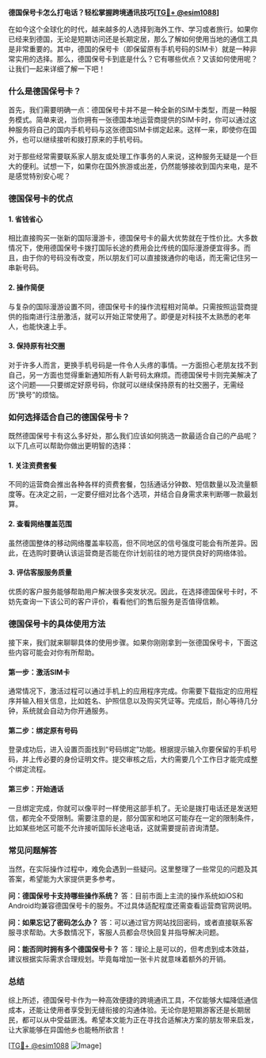 **德国保号卡怎么打电话？轻松掌握跨境通讯技巧[[TG💪+ @esim1088](https://t.me/s/esim1088)]**

在如今这个全球化的时代，越来越多的人选择到海外工作、学习或者旅行。如果你已经来到德国，无论是短期访问还是长期定居，那么了解如何使用当地的通信工具是非常重要的。其中，德国的保号卡（即保留原有手机号码的SIM卡）就是一种非常实用的选择。那么，德国保号卡到底是什么？它有哪些优点？又该如何使用呢？让我们一起来详细了解一下吧！

### **什么是德国保号卡？**

首先，我们需要明确一点：德国保号卡并不是一种全新的SIM卡类型，而是一种服务模式。简单来说，当你拥有一张德国本地运营商提供的SIM卡时，你可以通过这种服务将自己的国内手机号码与这张德国SIM卡绑定起来。这样一来，即使你在国外，也可以继续接听和拨打原来的手机号码。

对于那些经常需要联系家人朋友或处理工作事务的人来说，这种服务无疑是一个巨大的便利。试想一下，如果你在国外旅游或出差，仍然能够接收到国内来电，是不是感觉特别安心呢？

### **德国保号卡的优点**

#### **1. 省钱省心**
相比直接购买一张新的国际漫游卡，德国保号卡的最大优势就在于性价比。大多数情况下，使用德国保号卡拨打国际长途的费用会比传统的国际漫游便宜得多。而且，由于你的号码没有改变，所以朋友们可以直接拨通你的电话，而无需记住另一串新号码。

#### **2. 操作简便**
与复杂的国际漫游设置不同，德国保号卡的操作流程相对简单。只需按照运营商提供的指南进行注册激活，就可以开始正常使用了。即便是对科技不太熟悉的老年人，也能快速上手。

#### **3. 保持原有社交圈**
对于许多人而言，更换手机号码是一件令人头疼的事情。一方面担心老朋友找不到自己，另一方面也觉得重新通知所有人新号码太麻烦。而德国保号卡则完美解决了这个问题——只要绑定好原号码，你就可以继续保持原有的社交圈子，无需经历“换号”的烦恼。

### **如何选择适合自己的德国保号卡？**

既然德国保号卡有这么多好处，那么我们应该如何挑选一款最适合自己的产品呢？以下几点可以帮助你做出更明智的选择：

#### **1. 关注资费套餐**
不同的运营商会推出各种各样的资费套餐，包括通话分钟数、短信数量以及流量额度等。在决定之前，一定要仔细对比各个选项，并结合自身需求来判断哪一款最划算。

#### **2. 查看网络覆盖范围**
虽然德国整体的移动网络覆盖率较高，但不同地区的信号强度可能会有所差异。因此，在选购时要确认该运营商是否能在你计划前往的地方提供良好的网络体验。

#### **3. 评估客服服务质量**
优质的客户服务能够帮助用户解决很多突发状况。因此，在选择德国保号卡时，不妨先查询一下该公司的客户评价，看看他们的售后服务是否值得信赖。

### **德国保号卡的具体使用方法**

接下来，我们就来聊聊具体的使用步骤。如果你刚刚拿到一张德国保号卡，下面这些内容可能会对你有所帮助。

#### **第一步：激活SIM卡**
通常情况下，激活过程可以通过手机上的应用程序完成。你需要下载指定的应用程序并输入相关信息，比如姓名、护照信息以及购买凭证等。完成后，耐心等待几分钟，系统就会自动为你开通服务。

#### **第二步：绑定原有号码**
登录成功后，进入设置页面找到“号码绑定”功能。根据提示输入你要保留的手机号码，并上传必要的身份证明文件。提交审核之后，大约需要几个工作日才能完成整个绑定流程。

#### **第三步：开始通话**
一旦绑定完成，你就可以像平时一样使用这部手机了。无论是拨打电话还是发送短信，都完全不受限制。需要注意的是，部分国家和地区可能存在一定的限制条件，比如某些地区可能不允许接听国际长途电话，这就需要提前咨询清楚。

### **常见问题解答**

当然，在实际操作过程中，难免会遇到一些疑问。这里整理了一些常见的问题及其答案，希望能为大家提供更多参考。

**问：德国保号卡支持哪些操作系统？**
答：目前市面上主流的操作系统如iOS和Android均兼容德国保号卡的服务。不过具体适配程度还需查看运营商官网说明。

**问：如果忘记了密码怎么办？**
答：可以通过官方网站找回密码，或者直接联系客服寻求帮助。大多数情况下，客服人员都会尽快回复并指导解决问题。

**问：能否同时拥有多个德国保号卡？**
答：理论上是可以的，但考虑到成本效益，建议根据实际需求合理规划。毕竟每增加一张卡片就意味着额外的开销。

### **总结**

综上所述，德国保号卡作为一种高效便捷的跨境通讯工具，不仅能够大幅降低通信成本，还能让使用者享受到无缝衔接的沟通体验。无论你是短期游客还是长期居民，都可以从中受益匪浅。希望本文能为正在寻找合适解决方案的朋友带来启发，让大家能够在异国他乡也能畅所欲言！ 

[[TG💪+ @esim1088](https://t.me/s/esim1088) ![Image](https://i.postimg.cc/4NQfJmqS/Snipaste-2025-05-13-00-14-12.png)]